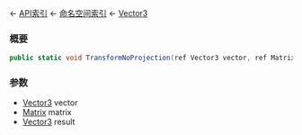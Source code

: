 ← [API索引](Api-Index) ← [命名空间索引](Namespace-Index) ← [Vector3](VRageMath.Vector3)

### 概要

```csharp
public static void TransformNoProjection(ref Vector3 vector, ref Matrix matrix, out Vector3 result)
```

### 参数

* [Vector3](VRageMath.Vector3) vector
* [Matrix](VRageMath.Matrix) matrix
* [Vector3](VRageMath.Vector3) result
